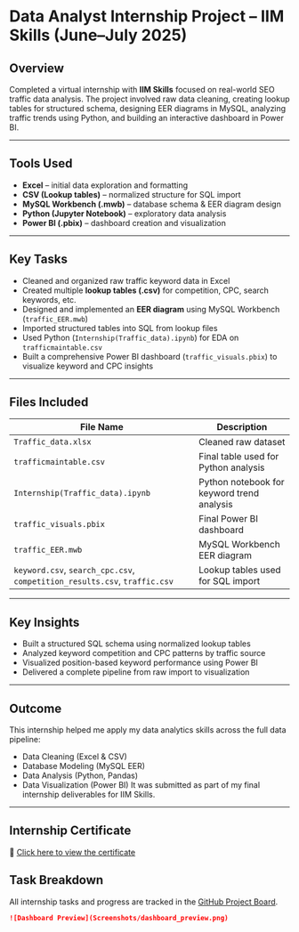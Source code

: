 # Data Analyst Internship Project – IIM Skills (June–July 2025)

##  Overview
Completed a virtual internship with **IIM Skills** focused on real-world SEO traffic data analysis. The project involved raw data cleaning, creating lookup tables for structured schema, designing EER diagrams in MySQL, analyzing traffic trends using Python, and building an interactive dashboard in Power BI.

---

## Tools Used
- **Excel** – initial data exploration and formatting
- **CSV (Lookup tables)** – normalized structure for SQL import
- **MySQL Workbench (.mwb)** – database schema & EER diagram design
- **Python (Jupyter Notebook)** – exploratory data analysis
- **Power BI (.pbix)** – dashboard creation and visualization

---

##  Key Tasks

-  Cleaned and organized raw traffic keyword data in Excel
-  Created multiple **lookup tables (.csv)** for competition, CPC, search keywords, etc.
-  Designed and implemented an **EER diagram** using MySQL Workbench (`traffic_EER.mwb`)
-  Imported structured tables into SQL from lookup files
-  Used Python (`Internship(Traffic_data).ipynb`) for EDA on `trafficmaintable.csv`
-  Built a comprehensive Power BI dashboard (`traffic_visuals.pbix`) to visualize keyword and CPC insights

---

##  Files Included

| File Name | Description |
|-----------|-------------|
| `Traffic_data.xlsx` | Cleaned raw dataset |
| `trafficmaintable.csv` | Final table used for Python analysis |
| `Internship(Traffic_data).ipynb` | Python notebook for keyword trend analysis |
| `traffic_visuals.pbix` | Final Power BI dashboard |
| `traffic_EER.mwb` | MySQL Workbench EER diagram |
| `keyword.csv`, `search_cpc.csv`, `competition_results.csv`, `traffic.csv` | Lookup tables used for SQL import |

---
## Key Insights
- Built a structured SQL schema using normalized lookup tables
- Analyzed keyword competition and CPC patterns by traffic source
- Visualized position-based keyword performance using Power BI
- Delivered a complete pipeline from raw import to visualization

---

## Outcome
This internship helped me apply my data analytics skills across the full data pipeline:
- Data Cleaning (Excel & CSV)
- Database Modeling (MySQL EER)
- Data Analysis (Python, Pandas)
- Data Visualization (Power BI)
It was submitted as part of my final internship deliverables for IIM Skills.

---

## Internship Certificate

🔗 [Click here to view the certificate](https://drive.google.com/file/d/1Ulpuoa2FhxzxFlVpM4KcJlS-aLd7tN73/view?usp=sharing)

## Task Breakdown

All internship tasks and progress are tracked in the [GitHub Project Board](https://github.com/Yashi-Govil/IIM-SKILLS-Internship-Project/projects?query=is%3Aopen).







```markdown
![Dashboard Preview](Screenshots/dashboard_preview.png)
